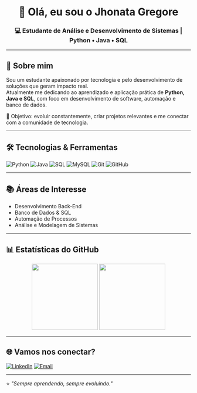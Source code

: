 <h1 align="center">👋 Olá, eu sou o Jhonata Gregore</h1>
<h3 align="center">💻 Estudante de Análise e Desenvolvimento de Sistemas | Python • Java • SQL</h3>

---

## 🚀 Sobre mim
Sou um estudante apaixonado por tecnologia e pelo desenvolvimento de soluções que geram impacto real.  
Atualmente me dedicando ao aprendizado e aplicação prática de **Python, Java e SQL**, com foco em desenvolvimento de software, automação e banco de dados.  

🎯 Objetivo: evoluir constantemente, criar projetos relevantes e me conectar com a comunidade de tecnologia.  

---

## 🛠️ Tecnologias & Ferramentas

![Python](https://img.shields.io/badge/Python-3776AB?style=for-the-badge&logo=python&logoColor=white)
![Java](https://img.shields.io/badge/Java-ED8B00?style=for-the-badge&logo=java&logoColor=white)
![SQL](https://img.shields.io/badge/SQL-003B57?style=for-the-badge&logo=sqlite&logoColor=white)
![MySQL](https://img.shields.io/badge/MySQL-005C84?style=for-the-badge&logo=mysql&logoColor=white)
![Git](https://img.shields.io/badge/Git-F05032?style=for-the-badge&logo=git&logoColor=white)
![GitHub](https://img.shields.io/badge/GitHub-000000?style=for-the-badge&logo=github&logoColor=white)

---

## 📚 Áreas de Interesse
- Desenvolvimento Back-End  
- Banco de Dados & SQL  
- Automação de Processos  
- Análise e Modelagem de Sistemas  

---

## 📊 Estatísticas do GitHub
<div align="center">
  <img height="180em" src="https://github-readme-stats.vercel.app/api?username=jhonatagregore&show_icons=true&theme=tokyonight" />
  <img height="180em" src="https://github-readme-stats.vercel.app/api/top-langs/?username=jhonatagregore&layout=compact&theme=tokyonight" />
</div>

---

## 🌐 Vamos nos conectar?
[![LinkedIn](https://img.shields.io/badge/LinkedIn-0077B5?style=for-the-badge&logo=linkedin&logoColor=white)](https://linkedin.com/in/jhonatagregore)
[![Email](https://img.shields.io/badge/Email-D14836?style=for-the-badge&logo=gmail&logoColor=white)](mailto:seuemail@exemplo.com)

---

⭐ *"Sempre aprendendo, sempre evoluindo."*


<!---
Jhonatagregore/Jhonatagregore is a ✨ special ✨ repository because its `README.md` (this file) appears on your GitHub profile.
You can click the Preview link to take a look at your changes.
--->
